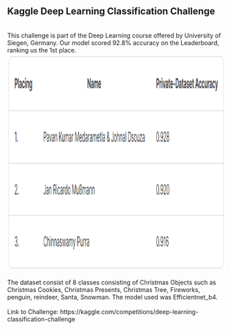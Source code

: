 ## Kaggle Deep Learning Classification Challenge
<br>
This challenge is part of the Deep Learning course offered by University of Siegen, Germany. Our model scored 92.8% accuracy on the Leaderboard, ranking us the 1st place.
<br>
<div align="center">
  <img src="plots/kaggle_deep_learning_leaderboard.png" width="800" height="500">
</div>
<br>
The dataset consist of 8 classes consisting of Christmas Objects such as Christmas Cookies, Christmas Presents, Christmas Tree, Fireworks, penguin, reindeer, Santa, Snowman.
The model used was Efficientnet_b4.  
<br>
<br>
Link to Challenge: https://kaggle.com/competitions/deep-learning-classification-challenge

